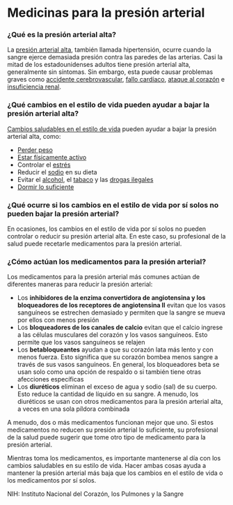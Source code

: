 Medicinas para la presión arterial
==================================


### ¿Qué es la presión arterial alta?


La [presión arterial alta](https://medlineplus.gov/spanish/highbloodpressure.html), también llamada hipertensión, ocurre cuando la sangre ejerce demasiada presión contra las paredes de las arterias. Casi la mitad de los estadounidenses adultos tiene presión arterial alta, generalmente sin síntomas. Sin embargo, esta puede causar problemas graves como [accidente cerebrovascular](https://medlineplus.gov/spanish/stroke.html), [fallo cardíaco](https://medlineplus.gov/spanish/heartfailure.html), [ataque al corazón](https://medlineplus.gov/spanish/heartattack.html) e [insuficiencia renal](https://medlineplus.gov/spanish/kidneyfailure.html).


### ¿Qué cambios en el estilo de vida pueden ayudar a bajar la presión arterial alta?


[Cambios saludables en el estilo de vida](https://medlineplus.gov/spanish/howtopreventhighbloodpressure.html) pueden ayudar a bajar la presión arterial alta, como:


* [Perder peso](https://medlineplus.gov/spanish/weightcontrol.html)
* [Estar físicamente activo](https://medlineplus.gov/spanish/howmuchexercisedoineed.html)
* Controlar el [estrés](https://medlineplus.gov/spanish/stress.html)
* Reducir el [sodio](https://medlineplus.gov/spanish/sodium.html)  en su dieta
* Evitar el [alcohol](https://medlineplus.gov/spanish/alcohol.html), el [tabaco](https://medlineplus.gov/spanish/smoking.html) y las [drogas ilegales](https://medlineplus.gov/spanish/druguseandaddiction.html)
* [Dormir lo suficiente](https://medlineplus.gov/spanish/healthysleep.html)


### ¿Qué ocurre si los cambios en el estilo de vida por sí solos no pueden bajar la presión arterial?


En ocasiones, los cambios en el estilo de vida por sí solos no pueden controlar o reducir su presión arterial alta. En este caso, su profesional de la salud puede recetarle medicamentos para la presión arterial.


### ¿Cómo actúan los medicamentos para la presión arterial?


Los medicamentos para la presión arterial más comunes actúan de diferentes maneras para reducir la presión arterial:


* Los **inhibidores de la enzima convertidora de angiotensina y los bloqueadores de los receptores de angiotensina II** evitan que los vasos sanguíneos se estrechen demasiado y permiten que la sangre se mueva por ellos con menos presión
* Los **bloqueadores de los canales de calcio** evitan que el calcio ingrese a las células musculares del corazón y los vasos sanguíneos. Esto permite que los vasos sanguíneos se relajen
* Los **betabloqueantes** ayudan a que su corazón lata más lento y con menos fuerza. Esto significa que su corazón bombea menos sangre a través de sus vasos sanguíneos. En general, los bloqueadores beta se usan solo como una opción de respaldo o si también tiene otras afecciones específicas
* Los **diuréticos** eliminan el exceso de agua y sodio (sal) de su cuerpo. Esto reduce la cantidad de líquido en su sangre. A menudo, los diuréticos se usan con otros medicamentos para la presión arterial alta, a veces en una sola píldora combinada


A menudo, dos o más medicamentos funcionan mejor que uno. Si estos medicamentos no reducen su presión arterial lo suficiente, su profesional de la salud puede sugerir que tome otro tipo de medicamento para la presión arterial.


Mientras toma los medicamentos, es importante mantenerse al día con los cambios saludables en su estilo de vida. Hacer ambas cosas ayuda a mantener la presión arterial más baja que los cambios en el estilo de vida o los medicamentos por sí solos.


NIH: Instituto Nacional del Corazón, los Pulmones y la Sangre

